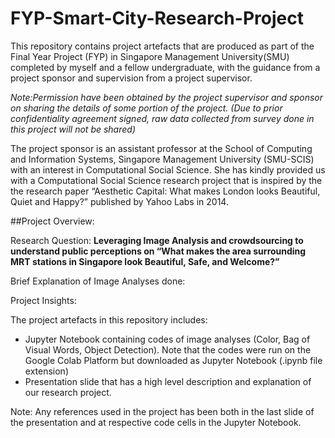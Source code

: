 # FYP-Smart-City-Research-Project

This repository contains project artefacts that are produced as part of the Final Year Project (FYP) in Singapore Management University(SMU) completed by myself and a fellow undergraduate, with the guidance from a project sponsor and supervision from a project supervisor. 

*Note:Permission have been obtained by the project supervisor and sponsor on sharing the details of some portion of the project. (Due to prior confidentiality agreement signed, raw data collected from survey done in this project will not be shared)*

The project sponsor is an assistant professor at the School of Computing and Information Systems, Singapore Management University (SMU-SCIS) with an interest in Computational Social Science. She has kindly provided us with a Computational Social Science research project that is inspired by the the research paper “Aesthetic Capital: What makes London looks Beautiful, Quiet and Happy?” published by Yahoo Labs in 2014.


##Project Overview: 

Research Question: **Leveraging Image Analysis and crowdsourcing to understand public perceptions on “What makes the area surrounding MRT stations in Singapore look Beautiful, Safe, and Welcome?”**

Brief Explanation of Image Analyses done:

Project Insights:



The project artefacts in this repository includes:
- Jupyter Notebook containing codes of image analyses (Color, Bag of Visual Words, Object Detection). Note that the codes were run on the Google Colab Platform but downloaded as Jupyter Notebook (.ipynb file extension)
- Presentation slide that has a high level description and explanation of our research project.

Note: Any references used in the project has been both in the last slide of the presentation and at respective code cells in the Jupyter Notebook.

